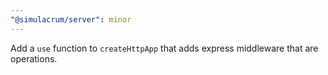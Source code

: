 ```yaml
---
"@simulacrum/server": minor
---
```


Add a `use` function to `createHttpApp` that adds express middleware that are operations.
